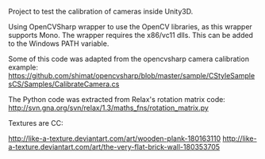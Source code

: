 Project to test the calibration of cameras inside Unity3D. 

Using OpenCVSharp wrapper to use the OpenCV libraries, as this wrapper supports Mono. The wrapper requires the x86/vc11 dlls. This can be added to the Windows PATH variable.

Some of this code was adapted from the opencvsharp camera calibration example: https://github.com/shimat/opencvsharp/blob/master/sample/CStyleSamplesCS/Samples/CalibrateCamera.cs

The Python code was extracted from Relax's rotation matrix code: http://svn.gna.org/svn/relax/1.3/maths_fns/rotation_matrix.py

Textures are CC:

http://like-a-texture.deviantart.com/art/wooden-plank-180163110
http://like-a-texture.deviantart.com/art/the-very-flat-brick-wall-180353705
